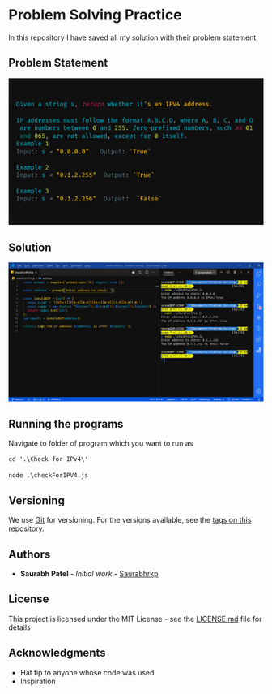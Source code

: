 # Problem Solving Practice

In this repository I have saved all my solution with their problem statement.

## Problem Statement

![Problem Statement](https://raw.githubusercontent.com/Saurabhrkp/Problem-Solving/master/Check%20for%20IPv4/Problem%20Statement.png)

## Solution

![Problem Solution](https://raw.githubusercontent.com/Saurabhrkp/Problem-Solving/master/Check%20for%20IPv4/Solution.png)

## Running the programs

Navigate to folder of program which you want to run as

```
cd '.\Check for IPv4\'

node .\checkForIPV4.js
```

## Versioning

We use [Git](https://git-scm.com/) for versioning. For the versions available, see the [tags on this repository](https://github.com/Saurabhrkp/Problem-Solving/tags).

## Authors

- **Saurabh Patel** - _Initial work_ - [Saurabhrkp](https://github.com/Saurabhrkp)

## License

This project is licensed under the MIT License - see the [LICENSE.md](LICENSE.md) file for details

## Acknowledgments

- Hat tip to anyone whose code was used
- Inspiration
